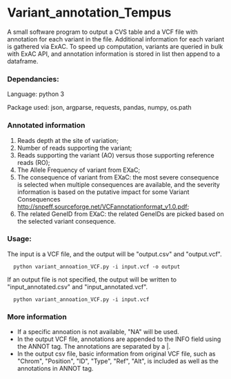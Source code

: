 # Variant_annotation_Tempus

A small software program to output a CVS table and a VCF file with annotation for each variant in the file. Additional information for each variant is gathered via ExAC. To speed up computation, variants are queried in bulk with ExAC API, and  annotation information is stored in list then append to a dataframe. 


### Dependancies:
Language: python 3

Package used: json, argparse, requests, pandas, numpy, os.path

### Annotated information 
1. Reads depth at the site of variation; 
2. Number of reads supporting the variant; 
3. Reads supporting the variant (AO) versus those supporting reference reads (RO); 
4. The Allele Frequency of variant from EXaC;
5. The consequence of variant from EXaC: the most severe consequence is selected when multiple consequences are available, and the severity information is based on the putative impact for some Variant Consequences http://snpeff.sourceforge.net/VCFannotationformat_v1.0.pdf;
6. The related GeneID from EXaC: the related GeneIDs are picked based on the selected variant consequence.

### Usage: 

The input is a VCF file, and the output will be "output.csv" and "output.vcf".

      python variant_annoation_VCF.py -i input.vcf -o output


If an output file is not specified, the output will be written to "input_annotated.csv" and "input_annotated.vcf".
                 
      python variant_annoation_VCF.py -i input.vcf


### More information

- If a specific annoation is not available, "NA" will be used. 
- In the output VCF file, annotations are appended to the INFO field using the ANNOT tag. The annotations are separated by a |.
- In the output csv file, basic information from original VCF file, such as "Chrom", "Position", "ID", "Type", "Ref", "Alt", is included as well as the annotations in ANNOT tag.




